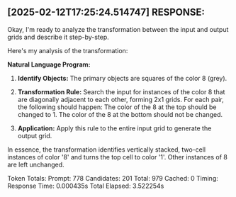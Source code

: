 [2025-02-12T17:25:24.514747] RESPONSE:
--------------------------------------------------------------------------------
Okay, I'm ready to analyze the transformation between the input and output grids and describe it step-by-step.

Here's my analysis of the transformation:

**Natural Language Program:**

1.  **Identify Objects:** The primary objects are squares of the color 8 (grey).

2.  **Transformation Rule:**
    Search the input for instances of the color 8 that are diagonally adjacent to each other, forming 2x1 grids.
    For each pair, the following should happen:
        The color of the 8 at the top should be changed to 1.
        The color of the 8 at the bottom should not be changed.

3.  **Application:** Apply this rule to the entire input grid to generate the output grid.

In essence, the transformation identifies vertically stacked, two-cell instances of color '8' and turns the top cell to color '1'. Other instances of 8 are left unchanged.


Token Totals:
  Prompt: 778
  Candidates: 201
  Total: 979
  Cached: 0
Timing:
  Response Time: 0.000435s
  Total Elapsed: 3.522254s
